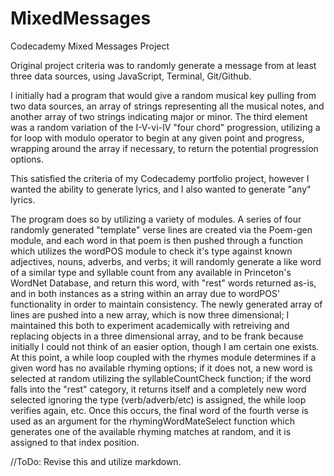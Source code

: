 # MixedMessages
Codecademy Mixed Messages Project

Original project criteria was to randomly generate a message from at least three data sources, using JavaScript, Terminal, Git/Github.

I initially had a program that would give a random musical key pulling from two data sources, an array of strings representing all the musical notes, and another array of 
two strings indicating major or minor. The third element was a random variation of the I-V-vi-IV "four chord" progression, utilizing a for loop with modulo operator to
begin at any given point and progress, wrapping around the array if necessary, to return the potential progression options.

This satisfied the criteria of my Codecademy portfolio project, however I wanted the ability to generate lyrics, and I also wanted to generate "any" lyrics.

The program does so by utilizing a variety of modules. A series of four randomly generated "template" verse lines are created via the Poem-gen module, and each word in that 
poem is then pushed through a function which utilizes the wordPOS module to check it's type against known adjectives, nouns, adverbs, and verbs; it will randomly generate
a like word of a similar type and syllable count from any available in Princeton's WordNet Database, and return this word, with "rest" words returned as-is, and in both instances 
as a string within an array due to wordPOS' functionality in order to maintain consistency. The newly generated array of lines are pushed into a new array, which is now
three dimensional; I maintained this both to experiment academically with retreiving and replacing objects in a three dimensional array, and to be frank because initially I could
not think of an easier option, though I am certain one exists. At this point, a while loop coupled with the rhymes module determines if a given word has no available rhyming options;
if it does not, a new word is selected at random utilizing the syllableCountCheck function; if the word falls into the "rest" category, it returns itself and a completely new word
selected ignoring the type (verb/adverb/etc) is assigned, the while loop verifies again, etc. Once this occurs, the final word of the fourth verse is used as an argument
for the rhymingWordMateSelect function which generates one of the available rhyming matches at random, and it is assigned to that index position.

//ToDo: Revise this and utilize markdown.
